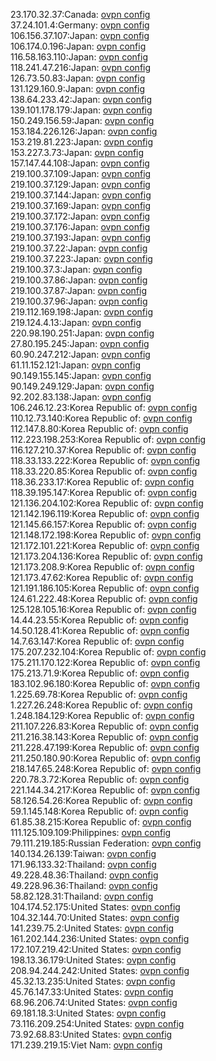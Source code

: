 23.170.32.37:Canada: [ovpn config](vpn/23_170_32_37.ovpn)  
37.24.101.4:Germany: [ovpn config](vpn/37_24_101_4.ovpn)  
106.156.37.107:Japan: [ovpn config](vpn/106_156_37_107.ovpn)  
106.174.0.196:Japan: [ovpn config](vpn/106_174_0_196.ovpn)  
116.58.163.110:Japan: [ovpn config](vpn/116_58_163_110.ovpn)  
118.241.47.216:Japan: [ovpn config](vpn/118_241_47_216.ovpn)  
126.73.50.83:Japan: [ovpn config](vpn/126_73_50_83.ovpn)  
131.129.160.9:Japan: [ovpn config](vpn/131_129_160_9.ovpn)  
138.64.233.42:Japan: [ovpn config](vpn/138_64_233_42.ovpn)  
139.101.178.179:Japan: [ovpn config](vpn/139_101_178_179.ovpn)  
150.249.156.59:Japan: [ovpn config](vpn/150_249_156_59.ovpn)  
153.184.226.126:Japan: [ovpn config](vpn/153_184_226_126.ovpn)  
153.219.81.223:Japan: [ovpn config](vpn/153_219_81_223.ovpn)  
153.227.3.73:Japan: [ovpn config](vpn/153_227_3_73.ovpn)  
157.147.44.108:Japan: [ovpn config](vpn/157_147_44_108.ovpn)  
219.100.37.109:Japan: [ovpn config](vpn/219_100_37_109.ovpn)  
219.100.37.129:Japan: [ovpn config](vpn/219_100_37_129.ovpn)  
219.100.37.144:Japan: [ovpn config](vpn/219_100_37_144.ovpn)  
219.100.37.169:Japan: [ovpn config](vpn/219_100_37_169.ovpn)  
219.100.37.172:Japan: [ovpn config](vpn/219_100_37_172.ovpn)  
219.100.37.176:Japan: [ovpn config](vpn/219_100_37_176.ovpn)  
219.100.37.193:Japan: [ovpn config](vpn/219_100_37_193.ovpn)  
219.100.37.22:Japan: [ovpn config](vpn/219_100_37_22.ovpn)  
219.100.37.223:Japan: [ovpn config](vpn/219_100_37_223.ovpn)  
219.100.37.3:Japan: [ovpn config](vpn/219_100_37_3.ovpn)  
219.100.37.86:Japan: [ovpn config](vpn/219_100_37_86.ovpn)  
219.100.37.87:Japan: [ovpn config](vpn/219_100_37_87.ovpn)  
219.100.37.96:Japan: [ovpn config](vpn/219_100_37_96.ovpn)  
219.112.169.198:Japan: [ovpn config](vpn/219_112_169_198.ovpn)  
219.124.4.13:Japan: [ovpn config](vpn/219_124_4_13.ovpn)  
220.98.190.251:Japan: [ovpn config](vpn/220_98_190_251.ovpn)  
27.80.195.245:Japan: [ovpn config](vpn/27_80_195_245.ovpn)  
60.90.247.212:Japan: [ovpn config](vpn/60_90_247_212.ovpn)  
61.11.152.121:Japan: [ovpn config](vpn/61_11_152_121.ovpn)  
90.149.155.145:Japan: [ovpn config](vpn/90_149_155_145.ovpn)  
90.149.249.129:Japan: [ovpn config](vpn/90_149_249_129.ovpn)  
92.202.83.138:Japan: [ovpn config](vpn/92_202_83_138.ovpn)  
106.246.12.23:Korea Republic of: [ovpn config](vpn/106_246_12_23.ovpn)  
110.12.73.140:Korea Republic of: [ovpn config](vpn/110_12_73_140.ovpn)  
112.147.8.80:Korea Republic of: [ovpn config](vpn/112_147_8_80.ovpn)  
112.223.198.253:Korea Republic of: [ovpn config](vpn/112_223_198_253.ovpn)  
116.127.210.37:Korea Republic of: [ovpn config](vpn/116_127_210_37.ovpn)  
118.33.133.222:Korea Republic of: [ovpn config](vpn/118_33_133_222.ovpn)  
118.33.220.85:Korea Republic of: [ovpn config](vpn/118_33_220_85.ovpn)  
118.36.233.17:Korea Republic of: [ovpn config](vpn/118_36_233_17.ovpn)  
118.39.195.147:Korea Republic of: [ovpn config](vpn/118_39_195_147.ovpn)  
121.136.204.102:Korea Republic of: [ovpn config](vpn/121_136_204_102.ovpn)  
121.142.196.119:Korea Republic of: [ovpn config](vpn/121_142_196_119.ovpn)  
121.145.66.157:Korea Republic of: [ovpn config](vpn/121_145_66_157.ovpn)  
121.148.172.198:Korea Republic of: [ovpn config](vpn/121_148_172_198.ovpn)  
121.172.101.221:Korea Republic of: [ovpn config](vpn/121_172_101_221.ovpn)  
121.173.204.136:Korea Republic of: [ovpn config](vpn/121_173_204_136.ovpn)  
121.173.208.9:Korea Republic of: [ovpn config](vpn/121_173_208_9.ovpn)  
121.173.47.62:Korea Republic of: [ovpn config](vpn/121_173_47_62.ovpn)  
121.191.186.105:Korea Republic of: [ovpn config](vpn/121_191_186_105.ovpn)  
124.61.222.48:Korea Republic of: [ovpn config](vpn/124_61_222_48.ovpn)  
125.128.105.16:Korea Republic of: [ovpn config](vpn/125_128_105_16.ovpn)  
14.44.23.55:Korea Republic of: [ovpn config](vpn/14_44_23_55.ovpn)  
14.50.128.41:Korea Republic of: [ovpn config](vpn/14_50_128_41.ovpn)  
14.7.63.147:Korea Republic of: [ovpn config](vpn/14_7_63_147.ovpn)  
175.207.232.104:Korea Republic of: [ovpn config](vpn/175_207_232_104.ovpn)  
175.211.170.122:Korea Republic of: [ovpn config](vpn/175_211_170_122.ovpn)  
175.213.71.9:Korea Republic of: [ovpn config](vpn/175_213_71_9.ovpn)  
183.102.96.180:Korea Republic of: [ovpn config](vpn/183_102_96_180.ovpn)  
1.225.69.78:Korea Republic of: [ovpn config](vpn/1_225_69_78.ovpn)  
1.227.26.248:Korea Republic of: [ovpn config](vpn/1_227_26_248.ovpn)  
1.248.184.129:Korea Republic of: [ovpn config](vpn/1_248_184_129.ovpn)  
211.107.226.83:Korea Republic of: [ovpn config](vpn/211_107_226_83.ovpn)  
211.216.38.143:Korea Republic of: [ovpn config](vpn/211_216_38_143.ovpn)  
211.228.47.199:Korea Republic of: [ovpn config](vpn/211_228_47_199.ovpn)  
211.250.180.90:Korea Republic of: [ovpn config](vpn/211_250_180_90.ovpn)  
218.147.65.248:Korea Republic of: [ovpn config](vpn/218_147_65_248.ovpn)  
220.78.3.72:Korea Republic of: [ovpn config](vpn/220_78_3_72.ovpn)  
221.144.34.217:Korea Republic of: [ovpn config](vpn/221_144_34_217.ovpn)  
58.126.54.26:Korea Republic of: [ovpn config](vpn/58_126_54_26.ovpn)  
59.1.145.148:Korea Republic of: [ovpn config](vpn/59_1_145_148.ovpn)  
61.85.38.215:Korea Republic of: [ovpn config](vpn/61_85_38_215.ovpn)  
111.125.109.109:Philippines: [ovpn config](vpn/111_125_109_109.ovpn)  
79.111.219.185:Russian Federation: [ovpn config](vpn/79_111_219_185.ovpn)  
140.134.26.139:Taiwan: [ovpn config](vpn/140_134_26_139.ovpn)  
171.96.133.32:Thailand: [ovpn config](vpn/171_96_133_32.ovpn)  
49.228.48.36:Thailand: [ovpn config](vpn/49_228_48_36.ovpn)  
49.228.96.36:Thailand: [ovpn config](vpn/49_228_96_36.ovpn)  
58.82.128.31:Thailand: [ovpn config](vpn/58_82_128_31.ovpn)  
104.174.52.175:United States: [ovpn config](vpn/104_174_52_175.ovpn)  
104.32.144.70:United States: [ovpn config](vpn/104_32_144_70.ovpn)  
141.239.75.2:United States: [ovpn config](vpn/141_239_75_2.ovpn)  
161.202.144.236:United States: [ovpn config](vpn/161_202_144_236.ovpn)  
172.107.219.42:United States: [ovpn config](vpn/172_107_219_42.ovpn)  
198.13.36.179:United States: [ovpn config](vpn/198_13_36_179.ovpn)  
208.94.244.242:United States: [ovpn config](vpn/208_94_244_242.ovpn)  
45.32.13.235:United States: [ovpn config](vpn/45_32_13_235.ovpn)  
45.76.147.33:United States: [ovpn config](vpn/45_76_147_33.ovpn)  
68.96.206.74:United States: [ovpn config](vpn/68_96_206_74.ovpn)  
69.181.18.3:United States: [ovpn config](vpn/69_181_18_3.ovpn)  
73.116.209.254:United States: [ovpn config](vpn/73_116_209_254.ovpn)  
73.92.68.83:United States: [ovpn config](vpn/73_92_68_83.ovpn)  
171.239.219.15:Viet Nam: [ovpn config](vpn/171_239_219_15.ovpn)  
